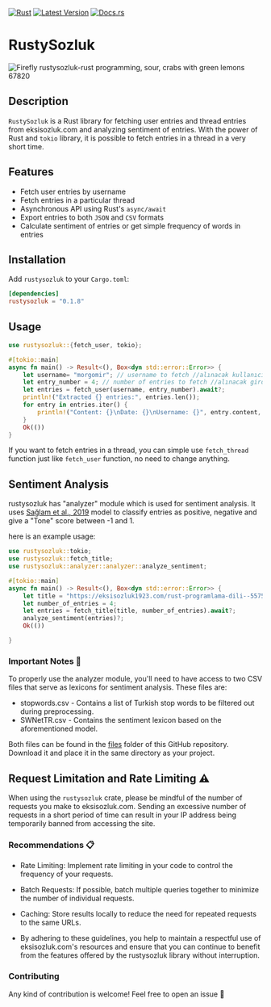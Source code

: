 [![Rust](https://github.com/altunenes/rustysozluk/actions/workflows/rust.yml/badge.svg)](https://github.com/altunenes/rustysozluk/actions/workflows/rust.yml) [![Latest Version]][crates.io] [![Docs.rs](https://docs.rs/rustysozluk/badge.svg)](https://docs.rs/rustysozluk/latest/rustysozluk/)


[Latest Version]: https://img.shields.io/crates/v/rustysozluk.svg
[crates.io]: https://crates.io/crates/rustysozluk  



# RustySozluk

![Firefly rustysozluk-rust programming, sour, crabs with green lemons 67820](https://github.com/altunenes/rustysozluk/assets/54986652/7f70cad0-1e9c-4ed6-871d-163a485f1294)


## Description

`RustySozluk` is a Rust library for fetching user entries and thread entries from eksisozluk.com and analyzing sentiment of entries.
With the power of Rust and `tokio` library, it is possible to fetch entries in a thread in a very short time.

## Features

- Fetch user entries by username
- Fetch entries in a particular thread
- Asynchronous API using Rust's `async/await`
- Export entries to both `JSON` and `CSV` formats
- Calculate sentiment of entries or get simple frequency of words in entries
  
## Installation

Add `rustysozluk` to your `Cargo.toml`:

```toml
[dependencies]
rustysozluk = "0.1.8"
```

## Usage

```rust
use rustysozluk::{fetch_user, tokio};

#[tokio::main]
async fn main() -> Result<(), Box<dyn std::error::Error>> {
    let username= "morgomir"; // username to fetch //alınacak kullanıcı adı
    let entry_number = 4; // number of entries to fetch //alınacak girdi sayısı
    let entries = fetch_user(username, entry_number).await?;
    println!("Extracted {} entries:", entries.len());
    for entry in entries.iter() {
        println!("Content: {}\nDate: {}\nUsername: {}", entry.content, entry.date, entry.username);
    }
    Ok(())
}
```

If you want to fetch entries in a thread, you can simple use `fetch_thread` function just like `fetch_user` function, no need to change anything.



## Sentiment Analysis 

rustysozluk has "analyzer" module which is used for sentiment analysis. It uses [Sağlam et al., 2019](https://journals.tubitak.gov.tr/cgi/viewcontent.cgi?article=1639&context=elektrik) model to classify entries as positive, negative and give a "Tone" score between -1 and 1. 

here is an example usage:

```rust
use rustysozluk::tokio;
use rustysozluk::fetch_title;
use rustysozluk::analyzer::analyzer::analyze_sentiment; 

#[tokio::main]
async fn main() -> Result<(), Box<dyn std::error::Error>> {
    let title = "https://eksisozluk1923.com/rust-programlama-dili--5575227"; 
    let number_of_entries = 4; 
    let entries = fetch_title(title, number_of_entries).await?;
    analyze_sentiment(entries)?;
    Ok(())

}
```


### Important Notes 📝

To properly use the analyzer module, you'll need to have access to two CSV files that serve as lexicons for sentiment analysis. These files are:

- stopwords.csv - Contains a list of Turkish stop words to be filtered out during preprocessing.
- SWNetTR.csv - Contains the sentiment lexicon based on the aforementioned model.

Both files can be found in the [files](https://github.com/altunenes/rustysozluk/tree/31d181c2241ca67c6bd4a72a5ff2bc65d7f3d395/files) folder of this GitHub repository. Download it and place it in the same directory as your project.


## Request Limitation and Rate Limiting ⚠️

When using the `rustysozluk` crate, please be mindful of the number of requests you make to eksisozluk.com. Sending an excessive number of requests in a short period of time can result in your IP address being temporarily banned from accessing the site.

### Recommendations 📋

- Rate Limiting: Implement rate limiting in your code to control the frequency of your requests.
  
- Batch Requests: If possible, batch multiple queries together to minimize the number of individual requests.
  
- Caching: Store results locally to reduce the need for repeated requests to the same URLs.
  
- By adhering to these guidelines, you help to maintain a respectful use of eksisozluk.com's resources and ensure that you can continue to benefit from the features offered by the rustysozluk library without interruption.




### Contributing

Any kind of contribution is welcome! Feel free to open an issue 🙂
